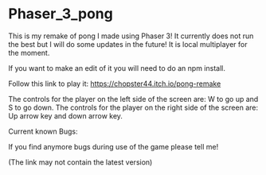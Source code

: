 # Phaser_3_pong

This is my remake of pong I made using Phaser 3! 
It currently does not run the best but I will do some updates in the future!
It is local multiplayer for the moment.

If you want to make an edit of it you will need to do an npm install.

Follow this link to play it: https://chopster44.itch.io/pong-remake

The controls for the player on the left side of the screen are: W to go up and S to go down.
The controls for the player on the right side of the screen are: Up arrow key and down arrow key.

Current known Bugs:


If you find anymore bugs during use of the game please tell me!

(The link may not contain the latest version)
